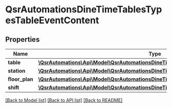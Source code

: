 # QsrAutomationsDineTimeTablesTypesTableEventContent

## Properties
Name | Type | Description | Notes
------------ | ------------- | ------------- | -------------
**table** | [**\QsrAutomations\Api\Model\QsrAutomationsDineTimeTableTypesTableSnapshotDTO**](QsrAutomationsDineTimeTableTypesTableSnapshotDTO.md) |  | [optional] 
**station** | [**\QsrAutomations\Api\Model\QsrAutomationsDineTimeStationTypesStationSnapshotDTO**](QsrAutomationsDineTimeStationTypesStationSnapshotDTO.md) |  | [optional] 
**floor_plan** | [**\QsrAutomations\Api\Model\QsrAutomationsDineTimeFloorPlanTypesFloorPlanSnapshotDTO**](QsrAutomationsDineTimeFloorPlanTypesFloorPlanSnapshotDTO.md) |  | [optional] 
**shift** | [**\QsrAutomations\Api\Model\QsrAutomationsDineTimeShiftTypesShiftSnapshotDTO**](QsrAutomationsDineTimeShiftTypesShiftSnapshotDTO.md) |  | [optional] 

[[Back to Model list]](../README.md#documentation-for-models) [[Back to API list]](../README.md#documentation-for-api-endpoints) [[Back to README]](../README.md)



